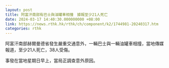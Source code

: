```yaml
---
layout: post
title: 阿富汗南部有巴士與油罐車相撞　據報至少21人死亡
date: 2024-03-17 14:40:30.000000000 +08:00
link: https://news.rthk.hk/rthk/ch/component/k2/1744981-20240317.htm
categories: rthk
---
```


阿富汗南部赫爾曼德省發生嚴重交通意外，一輛巴士與一輛油罐車相撞，當地傳媒報道，至少21人死亡，38人受傷。

事發在當地星期日早上，當局正調查意外原因。

